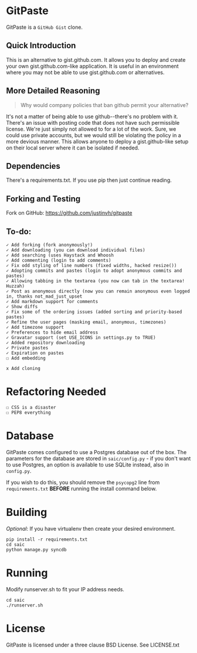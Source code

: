 # GitPaste
GitPaste is a `GitHub Gist` clone.


## Quick Introduction

This is an alternative to gist.github.com. It allows you to deploy and create your own gist.github.com-like application. It is useful in an environment where you may not be able to use gist.github.com or alternatives.


## More Detailed Reasoning

> Why would company policies that ban github permit your alternative?

It's not a matter of being able to use github--there's no problem with it. There's an issue with posting code that does not have such permissible license. We're just simply not allowed to for a lot of the work. Sure, we could use private accounts, but we would still be violating the policy in a more devious manner. This allows anyone to deploy a gist.github-like setup on their local server where it can be isolated if needed.


## Dependencies

There's a requirements.txt. If you use pip then just continue reading. 


## Forking and Testing

Fork on GitHub: https://github.com/justinvh/gitpaste

## To-do:

    ✓ Add forking (fork anonymously!)
    ✓ Add downloading (you can download individual files)
    ✓ Add searching (uses Haystack and Whoosh 
    ✓ Add commenting (login to add comments) 
    ✓ Fix odd styling of line numbers (fixed widths, hacked resize())
    ✓ Adopting commits and pastes (login to adopt anonymous commits and pastes)
    ✓ Allowing tabbing in the textarea (you now can tab in the textarea! Huzzah)
    ✓ Post as anonymous directly (now you can remain anonymous even logged in, thanks not_mad_just_upset
    ✓ Add markdown support for comments
    ✓ Show diffs
    ✓ Fix some of the ordering issues (added sorting and priority-based pastes)
    ✓ Refine the user pages (masking email, anonymous, timezones)
    ✓ Add timezone support
    ✓ Preferences to hide email address
    ✓ Gravatar support (set USE_ICONS in settings.py to TRUE)
    ✓ Added repository downloading
    ✓ Private pastes
    ✓ Expiration on pastes
    ☐ Add embedding

    x Add cloning


# Refactoring Needed


    ☐ CSS is a disaster
    ☐ PEP8 everything

# Database

GitPaste comes configured to use a Postgres database out of the box. The parameters
for the database are stored in `saic/config.py` - if you don't want to use Postgres,
an option is available to use SQLite instead, also in `config.py`.

If you wish to do this, you should remove the `psycopg2` line from `requirements.txt` 
**BEFORE** running the install command below.
    

# Building
*Optional*: If you have virtualenv then create your desired environment.

    pip install -r requirements.txt
    cd saic
    python manage.py syncdb


# Running
Modify runserver.sh to fit your IP address needs.

    cd saic
    ./runserver.sh


# License
GitPaste is licensed under a three clause BSD License. See LICENSE.txt
